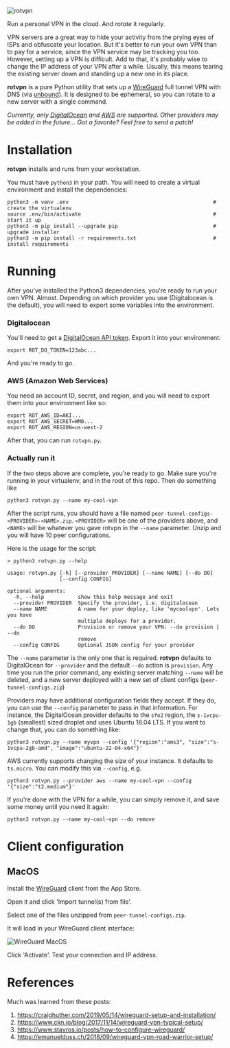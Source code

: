 ![rotvpn](aux/rotvpn-laurareen.com.png)

Run a personal VPN in the cloud. And _rotate_ it regularly.

VPN servers are a great way to hide your activity from the prying eyes of ISPs
and obfuscate your location. But it's better to run your own VPN than to pay
for a service, since the VPN service may be tracking you too. However, setting
up a VPN is difficult. Add to that, it's probably wise to change the IP address
of your VPN after a while. Usually, this means tearing the existing server down
and standing up a new one in its place.

**rotvpn** is a pure Python utility that sets up a
[WireGuard](https://github.com/WireGuard/WireGuard) full tunnel VPN with DNS (via
[unbound](https://github.com/NLnetLabs/unbound)). It is designed to be
ephemeral, so you can rotate to a new server with a single command.

_Currently, only [DigitalOcean](https://digitalocean.com) and [AWS](https://aws.amazon.com/) are supported. Other providers may be added in the future... Got a favorite? Feel free to send a patch!_

# Installation

**rotvpn** installs and runs from your workstation.

You must have `python3` in your path. You will need to create a virtual
environment and install the dependencies:

```
python3 -m venv .env                                               # create the virtualenv
source .env/bin/activate                                           # start it up
python3 -m pip install --upgrade pip                               # upgrade installer
python3 -m pip install -r requirements.txt                         # install requirements
```

# Running

After you've installed the Python3 dependencies, you're ready to run your own VPN. Almost. Depending on which provider you use (Digitalocean is the default), you will need to export some variables into the environment.

### Digitalocean

You'll need to get a [DigitalOcean API token](https://cloud.digitalocean.com/account/api/tokens). Export it into your environment:

```
export ROT_DO_TOKEN=123abc...
```

And you're ready to go.

### AWS (Amazon Web Services)

You need an account ID, secret, and region, and you will need to export them into your environment like so:

```
export ROT_AWS_ID=AKI...
export ROT_AWS_SECRET=WM0...
export ROT_AWS_REGION=us-west-2
```

After that, you can run `rotvpn.py`.

### Actually run it

If the two steps above are complete, you're ready to go. Make sure you're running in your virtualenv, and in the root of this repo. Then do something like

```
python3 rotvpn.py --name my-cool-vpn
```

After the script runs, you should have a file named `peer-tunnel-configs-<PROVIDER>-<NAME>.zip`. `<PROVIDER>` will be one of the providers above, and `<NAME>` will be whatever you gave rotvpn in the `--name` parameter. Unzip and you will have 10 peer configurations.


Here is the usage for the script:

```
> python3 rotvpn.py --help

usage: rotvpn.py [-h] [--provider PROVIDER] [--name NAME] [--do DO]
                 [--config CONFIG]

optional arguments:
  -h, --help           show this help message and exit
  --provider PROVIDER  Specify the provider, i.e. digitalocean
  --name NAME          A name for your deploy, like 'mycoolvpn'. Lets you have
                       multiple deploys for a provider.
  --do DO              Provision or remove your VPN: --do provision | --do
                       remove
  --config CONFIG      Optional JSON config for your provider

```

The `--name` parameter is the only one that is required. **rotvpn** defaults to
DigitalOcean for `--provider` and the default `--do` action is `provision`. Any
time you run the prior command, any existing server matching `--name` will be
deleted, and a new server deployed with a new set of client configs
(`peer-tunnel-configs.zip`)

Providers may have additional configuration fields they accept. If they do, you
can use the `--config` parameter to pass in that information. For instance, the
DigitalOcean provider defaults to the `sfo2` region, the `s-1vcpu-1gb`
(smallest) sized droplet and uses Ubuntu 18.04 LTS. If you want to change that,
you can do something like:

```
python3 rotvpn.py --name myvpn --config '{"region":"ams3", "size":"s-1vcpu-2gb-amd", "image":"ubuntu-22-04-x64"}'
```

AWS currently supports changing the size of your instance. It defaults to `ts.micro`. You can modify this via `--config`, e.g.

```
python3 rotvpn.py --provider aws --name my-cool-vpn --config '{"size":"t2.medium"}'
```

If you're done with the VPN for a while, you can simply remove it, and save
some money until you need it again:

```
python3 rotvpn.py --name my-cool-vpn --do remove
```

# Client configuration

## MacOS

Install the [WireGuard](https://apps.apple.com/us/app/wireguard/id1451685025?mt=12) client from the App Store.

Open it and click 'Import tunnel(s) from file'.

Select one of the files unzipped from `peer-tunnel-configs.zip`.

It will load in your WireGuard client interface:

![WireGuard MacOS](aux/wireguard-client-macos.png)

Click 'Activate'. Test your connection and IP address.

# References

Much was learned from these posts:

1. https://craighuther.com/2019/05/14/wireguard-setup-and-installation/
1. https://www.ckn.io/blog/2017/11/14/wireguard-vpn-typical-setup/
1. https://www.stavros.io/posts/how-to-configure-wireguard/
1. https://emanuelduss.ch/2018/09/wireguard-vpn-road-warrior-setup/

